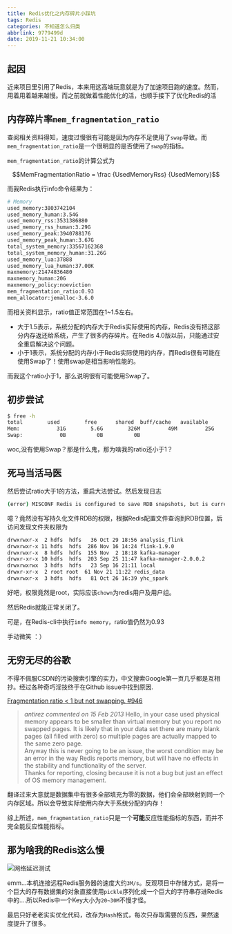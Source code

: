 ```yaml
---
title: Redis优化之内存碎片小踩坑
tags: Redis
categories: 不知道怎么归类
abbrlink: 9779499d
date: 2019-11-21 10:34:00
---
```



## 起因

近来项目里引用了Redis，本来用这高端玩意就是为了加速项目跑的速度。然而，用着用着越来越慢。而之前就做着性能优化的活，也顺手接下了优化Redis的活

## 内存碎片率`mem_fragmentation_ratio`

查阅相关资料得知，速度过慢很有可能是因为内存不足使用了`swap`导致。而`mem_fragmentation_ratio`是一个很明显的是否使用了`swap`的指标。

`mem_fragmentation_ratio`的计算公式为

$$MemFragmentationRatio = \frac {UsedMemoryRss} {UsedMemory}$$


而我Redis执行info命令结果为：

```bash
# Memory
used_memory:3803742104
used_memory_human:3.54G
used_memory_rss:3531386880
used_memory_rss_human:3.29G
used_memory_peak:3940788176
used_memory_peak_human:3.67G
total_system_memory:33567162368
total_system_memory_human:31.26G
used_memory_lua:37888
used_memory_lua_human:37.00K
maxmemory:21474836480
maxmemory_human:20G
maxmemory_policy:noeviction
mem_fragmentation_ratio:0.93
mem_allocator:jemalloc-3.6.0
```

而相关资料显示，ratio值正常范围在1\~1.5左右。
- 大于1.5表示，系统分配的内存大于Redis实际使用的内存，Redis没有把这部分内存返还给系统，产生了很多内存碎片。在Redis 4.0版以前，只能通过安全重启解决这个问题。
- 小于1表示，系统分配的内存小于Redis实际使用的内存，而Redis很有可能在使用Swap了！使用swap是相当影响性能的。


而我这个ratio小于1，那么说明很有可能使用Swap了。

## 初步尝试

```bash
$ free -h
total        used        free      shared  buff/cache   available
Mem:            31G        5.6G        326M         49M         25G         25G
Swap:            0B          0B          0B
```

woc,没有使用Swap？那是什么鬼，那为啥我的ratio还小于1？

## 死马当活马医

然后尝试ratio大于1的方法，重启大法尝试。然后发现日志

```bash
(error) MISCONF Redis is configured to save RDB snapshots, but is currently not able to persist on disk. Commands that may modify the data set are disabled. Please check Redis logs for details about the error
```

噫？竟然没有写持久化文件RDB的权限，根据Redis配置文件查询到RDB位置，后访问发现文件夹权限为

```bash
drwxrwxr-x  2 hdfs  hdfs   36 Oct 29 18:56 analysis_flink
drwxrwxr-x 11 hdfs  hdfs  286 Nov 16 14:24 flink-1.9.0
drwxrwxr-x  8 hdfs  hdfs  155 Nov  2 18:18 kafka-manager
drwxr-xr-x 10 hdfs  hdfs  203 Sep 25 11:47 kafka-manager-2.0.0.2
drwxrwxrwx  3 hdfs  hdfs   23 Sep 16 21:11 local
drwxr-xr-x  2 root root  61 Nov 21 11:22 redis_data
drwxrwxr-x  3 hdfs  hdfs   81 Oct 26 16:39 yhc_spark
```

好吧，权限竟然是root，实际应该`chown`为redis用户及用户组。

然后Redis就能正常关闭了。

可是，在Redis-cli中执行`info memory`，ratio值仍然为0.93

手动微笑 ：）

## 无穷无尽的谷歌

不得不佩服CSDN的污染搜索引擎的实力，中文搜索Google第一页几乎都是互相抄。经过各种奇巧淫技终于在Github issue中找到原因.

 [Fragmentation ratio < 1 but not swapping. #946](https://github.com/antirez/redis/issues/946)

> *antirez commented on 15 Feb 2013*
Hello, in your case used physical memory appears to be smaller than virtual memory but you report no swapped pages. It is likely that in your data set there are many blank pages (all filled with zero) so multiple pages are actually mapped to the same zero page.<br>
Anyway this is never going to be an issue, the worst condition may be an error in the way Redis reports memory, but will have no effects in the stability and functionality of the server.<br>
Thanks for reporting, closing because it is not a bug but just an effect of OS memory management.

翻译过来大意就是数据集中有很多全部填充为零的数据，他们会全部映射到同一个内存区域。所以会导致实际使用内存大于系统分配的内存！

综上所述，`mem_fragmentation_ratio`只是一个**可能**反应性能指标的东西，而并不完全能反应性能指标。

## 那为啥我的Redis这么慢

![网络延迟测试](https://gvoidy-1251878576.cos.ap-chengdu.myqcloud.com/redis%E6%85%A2)

emm...本机连接远程Redis服务器的速度大约`3M/s`。反观项目中存储方式，是将一个巨大的存有数据集的对象直接使用`pickle`序列化成一个巨大的字符串存进Redis中的....所以Redis中一个Key大小为`20~30M`不慢才怪。

最后只好老老实实优化代码，改存为`Hash`格式，每次只存取需要的东西，果然速度提升了很多。